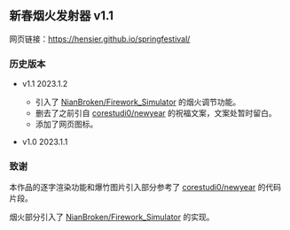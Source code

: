 ## 新春烟火发射器 v1.1

网页链接：<https://hensier.github.io/springfestival/>

### 历史版本

- v1.1 2023.1.2

    - 引入了 [NianBroken/Firework_Simulator](https://github.com/NianBroken/Firework_Simulator/tree/ac5644aef4aecccbe1ece8d9f5373f63dc6e6978) 的烟火调节功能。
    - 删去了之前引自 [corestudi0/newyear](https://github.com/corestudi0/corestudi0.github.io/tree/d51966ce536e14c6c422f8e6587125911c7e52fc/newyear) 的祝福文案，文案处暂时留白。
    - 添加了网页图标。

- v1.0 2023.1.1

### 致谢

本作品的逐字渲染功能和爆竹图片引入部分参考了 [corestudi0/newyear](https://github.com/corestudi0/corestudi0.github.io/tree/d51966ce536e14c6c422f8e6587125911c7e52fc/newyear) 的代码片段。

烟火部分引入了 [NianBroken/Firework_Simulator](https://github.com/NianBroken/Firework_Simulator/tree/ac5644aef4aecccbe1ece8d9f5373f63dc6e6978) 的实现。